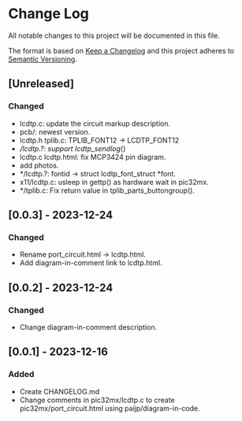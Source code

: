 # Change Log
All notable changes to this project will be documented in this file.

The format is based on [Keep a Changelog](http://keepachangelog.com/)
and this project adheres to [Semantic Versioning](http://semver.org/).

## [Unreleased]
### Changed
- lcdtp.c: update the circuit markup description.
- pcb/: newest version.
- lcdtp.h tplib.c: TPLIB_FONT12 -> LCDTP_FONT12
- */lcdtp.?: support lcdtp_sendlog*()
- lcdtp.c lcdtp.html: fix MCP3424 pin diagram.
- add photos.
- */lcdtp.?: fontid -> struct lcdtp_font_struct *font.
- x11/lcdtp.c: usleep in gettp() as hardware wait in pic32mx.
- */tplib.c: Fix return value in tplib_parts_buttongroup().

## [0.0.3] - 2023-12-24
### Changed
- Rename port_circuit.html -> lcdtp.html.
- Add diagram-in-comment link to lcdtp.html.

## [0.0.2] - 2023-12-24
### Changed
- Change diagram-in-comment description.

## [0.0.1] - 2023-12-16
### Added 
- Create CHANGELOG.md
- Change comments in pic32mx/lcdtp.c to create pic32mx/port_circuit.html using paijp/diagram-in-code.
